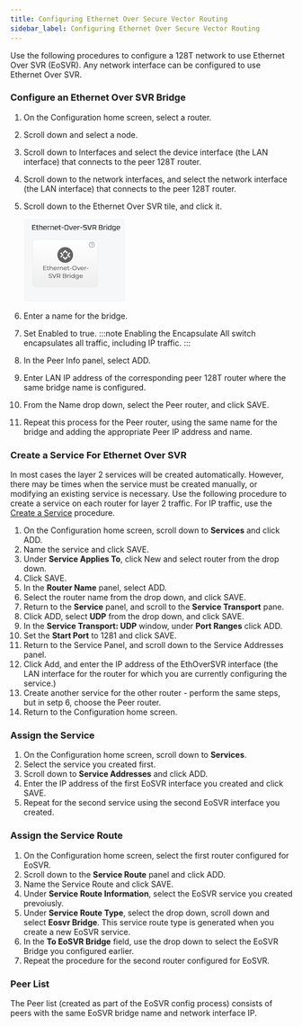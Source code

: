 ```yaml
---
title: Configuring Ethernet Over Secure Vector Routing
sidebar_label: Configuring Ethernet Over Secure Vector Routing
---
```


Use the following procedures to configure a 128T network to use Ethernet Over SVR (EoSVR). Any network interface can be configured to use Ethernet Over SVR. 

### Configure an Ethernet Over SVR Bridge

1. On the Configuration home screen, select a router.
2. Scroll down and select a node.
3. Scroll down to Interfaces and select the device interface (the LAN interface) that connects to the peer 128T router. 
4. Scroll down to the network interfaces, and select the network interface (the LAN interface) that connects to the peer 128T router.
4. Scroll down to the Ethernet Over SVR tile, and click it. 

	![Ethernet over SVR](/img/config_EthoSVR_tile.png)

5. Enter a name for the bridge. 
6. Set Enabled to true. 
	:::note
	Enabling the Encapsulate All switch encapsulates all traffic, including IP traffic. 
	:::
7. In the Peer Info panel, select ADD.
8. Enter LAN IP address of the corresponding peer 128T router where the same bridge name is configured.
9. From the Name drop down, select the Peer router, and click SAVE. 
10. Repeat this process for the Peer router, using the same name for the bridge and adding the appropriate Peer IP address and name. 

### Create a Service For Ethernet Over SVR

In most cases the layer 2 services will be created automatically. However, there may be times when the service must be created manually, or modifying an existing service is necessary. Use the following procedure to create a service on each router for layer 2 traffic. For IP traffic, use the [Create a Service](intro_basic_conductor_config.md/#create-a-service) procedure.

1. On the Configuration home screen, scroll down to **Services** and click ADD.
2. Name the service and click SAVE.
3. Under **Service Applies To**, click New and select router from the drop down. 
4. Click SAVE.
5. In the **Router Name** panel, select ADD.
6. Select the router name from the drop down, and click SAVE.
7. Return to the **Service** panel, and scroll to the **Service Transport** pane.
8. Click ADD, select **UDP** from the drop down, and click SAVE. 
9. In the **Service Transport: UDP** window, under **Port Ranges** click ADD.
10. Set the **Start Port** to 1281 and click SAVE.
11. Return to the Service Panel, and scroll down to the Service Addresses panel. 
12. Click Add, and enter the IP address of the EthOverSVR interface (the LAN interface for the router for which you are currently configuring the service.)
13. Create another service for the other router - perform the same steps, but in setp 6, choose the Peer router.
14. Return to the Configuration home screen.

### Assign the Service

1. On the Configuration home screen, scroll down to **Services**. 
2. Select the service you created first.
3. Scroll down to **Service Addresses** and click ADD.
4. Enter the IP address of the first EoSVR interface you created and click SAVE.
5. Repeat for the second service using the second EoSVR interface you created. 

### Assign the Service Route

1. On the Configuration home screen, select the first router configured for EoSVR.
2. Scroll down to the **Service Route** panel and click ADD.
3. Name the Service Route and click SAVE.
4. Under **Service Route Information**, select the EoSVR service you created prevoiusly.
5. Under **Service Route Type**, select the drop down, scroll down and select **Eosvr Bridge**. This service route type is generated when you create a new EoSVR service. 
6. In the **To EoSVR Bridge** field, use the drop down to select the EoSVR Bridge you configured earlier. 
7. Repeat the procedure for the second router configured for EoSVR. 


### Peer List

The Peer list (created as part of the EoSVR config process) consists of peers with the same EoSVR bridge name and network interface IP.  
